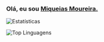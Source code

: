 ### Olá, eu sou [ Miqueias Moureira. ](https://github.com/miqueias-moureira)

<!--
Linguagens e ferramentas : 
![image](https://raw.githubusercontent.com/github/explore/80688e429a7d4ef2fca1e82350fe8e3517d3494d/topics/javascript/javascript.png?raw=true)
![image](https://raw.githubusercontent.com/github/explore/80688e429a7d4ef2fca1e82350fe8e3517d3494d/topics/typescript/typescript.png?raw=true)
![image](https://raw.githubusercontent.com/github/explore/80688e429a7d4ef2fca1e82350fe8e3517d3494d/topics/nodejs/nodejs.png?raw=true)
-->

![ Estatísticas ](https://github-readme-stats.vercel.app/api?username=miqueias-moureira&show_icons=true&theme=radical)

![ Top Linguagens ](https://github-readme-stats.vercel.app/api/top-langs/?username=miqueias-moureira)

<!--
**miqueias-moureira/miqueias-moureira** is a ✨ _special_ ✨ repository because its `README.md` (this file) appears on your GitHub profile.

Here are some ideas to get you started:

- 🔭 I’m currently working on ...
- 🌱 I’m currently learning ...
- 👯 I’m looking to collaborate on ...
- 🤔 I’m looking for help with ...
- 💬 Ask me about ...
- 📫 How to reach me: ...
- 😄 Pronouns: ...
- ⚡ Fun fact: ...
-->
